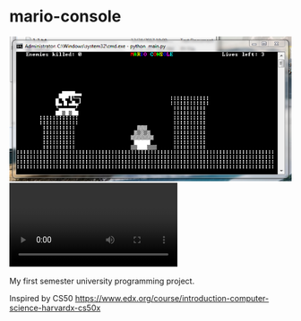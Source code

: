 # mario-console
![screenshot](https://raw.githubusercontent.com/AbelTesfaye/mario-console/master/extras/screen.png)
![gameplay video](https://raw.githubusercontent.com/AbelTesfaye/mario-console/master/extras/gameplay.mp4)

My first semester university programming project. 

Inspired by CS50 https://www.edx.org/course/introduction-computer-science-harvardx-cs50x
